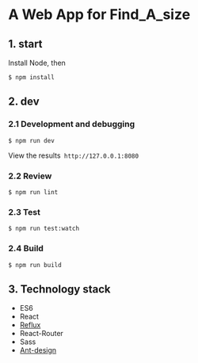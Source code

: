 # A Web App for Find_A_size

## 1. start
Install Node, then
```
$ npm install
```

## 2. dev
### 2.1 Development and debugging
```
$ npm run dev
```
View the results` http://127.0.0.1:8080`

### 2.2 Review
```
$ npm run lint
```

### 2.3 Test
```
$ npm run test:watch
```

### 2.4 Build
```
$ npm run build
```

## 3. Technology stack
* ES6
* React
* [Reflux](https://github.com/reflux/refluxjs)
* React-Router
* Sass
* [Ant-design](https://github.com/ant-design/ant-design/)
